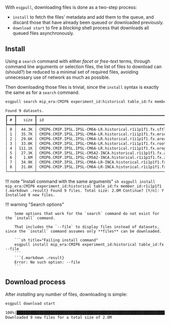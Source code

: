 With `esgpull`, downloading files is done as a two-step process:

* `install` to fetch the files' metadata and add them to the queue, and discard those that have already been queued or downloaded previously.
* `download start` to fire a *blocking* shell process that downloads all queued files asynchronously.

## Install

Using a `search` command with either _facet_ or _free-text_ terms, through command line arguments or selection files, the list of files to download can (should?) be reduced to a minimal set of required files, avoiding unnecessary use of network as much as possible.

Then downloading those files is trivial, since the `install` syntax is exactly the same as for a `search` command.

```sh title="Search command to find what you want to download"
esgpull search mip_era:CMIP6 experiment_id:historical table_id:fx member_id:r1i1p1f1
```
```{.markdown .result}
Found 9 datasets.
┏━━━┳━━━━━━━━┳━━━━━━━━━━━━━━━━━━━━━━━━━━━━━━━━━━━━━━━━━━━━━━━━━━━━━━━━━━━━━━━━━━━━━━━━━━━━━━━┓
┃ # ┃   size ┃ id                                                                            ┃
┡━━━╇━━━━━━━━╇━━━━━━━━━━━━━━━━━━━━━━━━━━━━━━━━━━━━━━━━━━━━━━━━━━━━━━━━━━━━━━━━━━━━━━━━━━━━━━━┩
│ 0 │  44.3K │ CMIP6.CMIP.IPSL.IPSL-CM6A-LR.historical.r1i1p1f1.fx.sftlf.gr.v20180803        │
│ 1 │  35.7K │ CMIP6.CMIP.IPSL.IPSL-CM6A-LR.historical.r1i1p1f1.fx.mrsofc.gr.v20180803       │
│ 2 │  29.6K │ CMIP6.CMIP.IPSL.IPSL-CM6A-LR.historical.r1i1p1f1.fx.areacella.gr.v20180803    │
│ 3 │  33.0K │ CMIP6.CMIP.IPSL.IPSL-CM6A-LR.historical.r1i1p1f1.fx.rootd.gr.v20180803        │
│ 4 │ 111.1K │ CMIP6.CMIP.IPSL.IPSL-CM6A-LR.historical.r1i1p1f1.fx.orog.gr.v20190516         │
│ 5 │  27.3K │ CMIP6.CMIP.IPSL.IPSL-CM5A2-INCA.historical.r1i1p1f1.fx.areacella.gr.v20200729 │
│ 6 │   1.6M │ CMIP6.CMIP.IPSL.IPSL-CM5A2-INCA.historical.r1i1p1f1.fx.zfull.gr.v20200729     │
│ 7 │  34.9K │ CMIP6.CMIP.IPSL.IPSL-CM6A-LR-INCA.historical.r1i1p1f1.fx.mrsofc.gr.v20210216  │
│ 8 │  31.8K │ CMIP6.CMIP.IPSL.IPSL-CM6A-LR-INCA.historical.r1i1p1f1.fx.rootd.gr.v20210216   │
└───┴────────┴───────────────────────────────────────────────────────────────────────────────┘
```

!!! note "Install command with the same arguments"
        ```sh
        esgpull install mip_era:CMIP6 experiment_id:historical table_id:fx member_id:r1i1p1f1
        ```
        ```{.markdown .result}
        Found 9 files.
        Total size: 2.0M
        Continue? [Y/n]: Y
        Installed 9 new files.
        ```

!!! warning "Search options"

        Some options that work for the `search` command do not exist for the `install` command.

        That includes the `--file` to display files instead of datasets, since the `install` command assumes only **files** can be downloaded.

        ```sh title="Failing install command"
        esgpull install mip_era:CMIP6 experiment_id:historical table_id:fx --file
        ```
        ```{.markdown .result}
        Error: No such option: --file
        ```

## Download process

After *installing* any number of files, downloading is simple:

```sh
esgpull download start
```
```{.markdown .result}
100%|██████████████████████████████████████████████████████████████████████████████| 1.96M/1.96M [00:00<00:00, 3.31MiB/s]
Downloaded 9 new files for a total size of 2.0M
```
